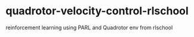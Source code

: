 # quadrotor-velocity-control-rlschool
 reinforcement learning using PARL and Quadrotor env from rlschool
